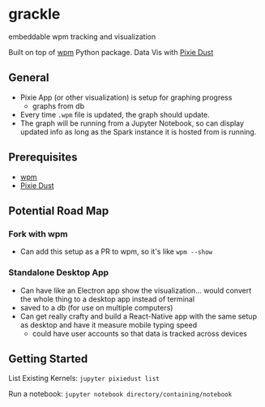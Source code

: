 # grackle
embeddable wpm tracking and visualization

Built on top of [wpm](https://github.com/cslarsen/wpm) Python package.
Data Vis with [Pixie Dust](https://github.com/ibm-watson-data-lab/pixiedust)

## General
- Pixie App (or other visualization) is setup for graphing progress
  - graphs from db
- Every time `.wpm` file is updated, the graph should update.
- The graph will be running from a Jupyter Notebook, so can display updated info as long as the Spark instance it is hosted from is running.

## Prerequisites
- [wpm](https://github.com/cslarsen/wpm)
- [Pixie Dust](https://github.com/ibm-watson-data-lab/pixiedust)

## Potential Road Map
### Fork with wpm
- Can add this setup as a PR to wpm, so it's like `wpm --show`

### Standalone Desktop App
- Can have like an Electron app show the visualization... would convert the whole thing to a desktop app instead of terminal
- saved to a db (for use on multiple computers)
- Can get really crafty and build a React-Native app with the same setup as desktop and have it measure mobile typing speed
  - could have user accounts so that data is tracked across devices

## Getting Started
List Existing Kernels:
`jupyter pixiedust list`

Run a notebook:
`jupyter notebook directory/containing/notebook`
